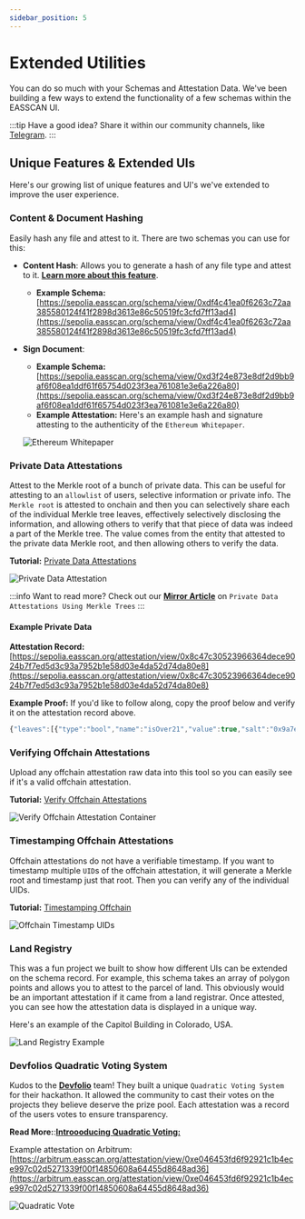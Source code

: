 ```yaml
---
sidebar_position: 5
---
```


# Extended Utilities
You can do so much with your Schemas and Attestation Data. We've been building a few ways to extend the functionality of a few schemas within the EASSCAN UI.

:::tip Have a good idea?
Share it within our community channels, like [Telegram](https://t.me/+EcynOr0iFu03MTYx).
:::

## Unique Features & Extended UIs
Here's our growing list of unique features and UI's we've extended to improve the user experience.

### Content & Document Hashing
Easily hash any file and attest to it. There are two schemas you can use for this:
- **Content Hash**: Allows you to generate a hash of any file type and attest to it. [**Learn more about this feature**](/docs/developer-tools.md/hash-a-file.md).
    - **Example Schema:** [https://sepolia.easscan.org/schema/view/0xdf4c41ea0f6263c72aa385580124f41f2898d3613e86c50519fc3cfd7ff13ad4](https://sepolia.easscan.org/schema/view/0xdf4c41ea0f6263c72aa385580124f41f2898d3613e86c50519fc3cfd7ff13ad4)
- **Sign Document**: 
    - **Example Schema:** [https://sepolia.easscan.org/schema/view/0xd3f24e873e8df2d9bb9af6f08ea1ddf61f65754d023f3ea761081e3e6a226a80](https://sepolia.easscan.org/schema/view/0xd3f24e873e8df2d9bb9af6f08ea1ddf61f65754d023f3ea761081e3e6a226a80)
    - **Example Attestation:** Here's an example hash and signature attesting to the authenticity of the `Ethereum Whitepaper`. 
    
    ![Ethereum Whitepaper](./img/ethereum-whitepaper-hash-verified.png)

### Private Data Attestations
Attest to the Merkle root of a bunch of private data. This can be useful for attesting to an `allowlist` of users, selective information or private info. The `Merkle root` is attested to onchain and then you can selectively share each of the individual Merkle tree leaves, effectively selectively disclosing the information, and allowing others to verify that that piece of data was indeed a part of the Merkle tree. The value comes from the entity that attested to the private data Merkle root, and then allowing others to verify the data.

**Tutorial:** [Private Data Attestations](/docs/tutorials/private-data-attestations.md)

![Private Data Attestation](./img/private-data-attestation-example.png)

:::info Want to read more?
Check out our [**Mirror Article**](https://mirror.xyz/0xeee68aECeB4A9e9f328a46c39F50d83fA0239cDF/BiFUEFJKo6ZsIvPwsP9WPC2UZX0-x_9BdtrvmQo1FwY) on `Private Data Attestations Using Merkle Trees`
:::

#### Example Private Data
**Attestation Record:** [https://sepolia.easscan.org/attestation/view/0x8c47c30523966364dece9024b7f7ed5d3c93a7952b1e58d03e4da52d74da80e8](https://sepolia.easscan.org/attestation/view/0x8c47c30523966364dece9024b7f7ed5d3c93a7952b1e58d03e4da52d74da80e8)

**Example Proof:** If you'd like to follow along, copy the proof below and verify it on the attestation record above.
```javascript
{"leaves":[{"type":"bool","name":"isOver21","value":true,"salt":"0x9a7e8887f01b35b2795464a7f3ddc325c9a913f92505f92338cde24edf866d4e"}],"proof":["0x8a38a3864c340eb958f180f43124748ceb65f6b663af40f771d2a99fd15ae323"],"proofFlags":[false]}
```

### Verifying Offchain Attestations
Upload any offchain attestation raw data into this tool so you can easily see if it's a valid offchain attestation.

**Tutorial:** [Verify Offchain Attestations](/docs/developer-tools/verify-attestation)

![Verify Offchain Attestation Container](./img/verify-offchain.png)

### Timestamping Offchain Attestations
Offchain attestations do not have a verifiable timestamp. If you want to timestamp multiple `UID`s of the offchain attestation, it will generate a Merkle root and timestamp just that root. Then you can verify any of the individual UIDs.

**Tutorial:** [Timestamping Offchain](/docs/developer-tools/verify-timestamp)

![Offchain Timestamp UIDs](./img/offchain-timestamp-uids-container.png)

### Land Registry
This was a fun project we built to show how different UIs can be extended on the schema record. For example, this schema takes an array of polygon points and allows you to attest to the parcel of land. This obviously would be an important attestation if it came from a land registrar. Once attested, you can see how the attestation data is displayed in a unique way.

Here's an example of the Capitol Building in Colorado, USA.

![Land Registry Example](./img/land-registry-example.png)

### Devfolios Quadratic Voting System
Kudos to the [**Devfolio**](https://devfolio.co/discover) team! They built a unique `Quadratic Voting System` for their hackathon. It allowed the community to cast their votes on the projects they believe deserve the prize pool. Each attestation was a record of the users votes to ensure transparency. 

**Read More:**:[**Introooducing Quadratic Voting:**](https://devfolio.co/blog/introooducing-quadratic-voting-on-devfolio/)

Example attestation on Arbitrum: [https://arbitrum.easscan.org/attestation/view/0xe046453fd6f92921c1b4ece997c02d5271339f00f14850608a64455d8648ad36](https://arbitrum.easscan.org/attestation/view/0xe046453fd6f92921c1b4ece997c02d5271339f00f14850608a64455d8648ad36)

![Quadratic Vote](./img/quadratic-vote-example.png)
